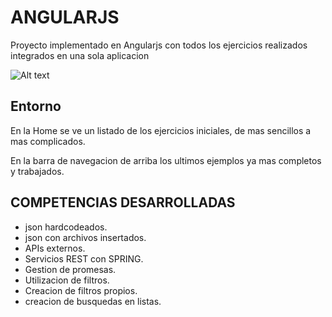 # ANGULARJS

Proyecto implementado en Angularjs con todos los ejercicios realizados integrados en una sola aplicacion


![Alt text](https://github.com/AritzCampo/ejerciciosAngular/tree/master/img/blob/pantallazo.png)

## Entorno
En la Home se ve un listado de los ejercicios iniciales, de mas sencillos a mas complicados.

En la barra de navegacion de arriba los ultimos ejemplos ya mas completos y trabajados.

## COMPETENCIAS DESARROLLADAS

- json hardcodeados.
- json con archivos insertados.
- APIs externos.
- Servicios REST con SPRING.
- Gestion de promesas.
- Utilizacion de filtros.
- Creacion de filtros propios.
- creacion de busquedas en listas.
